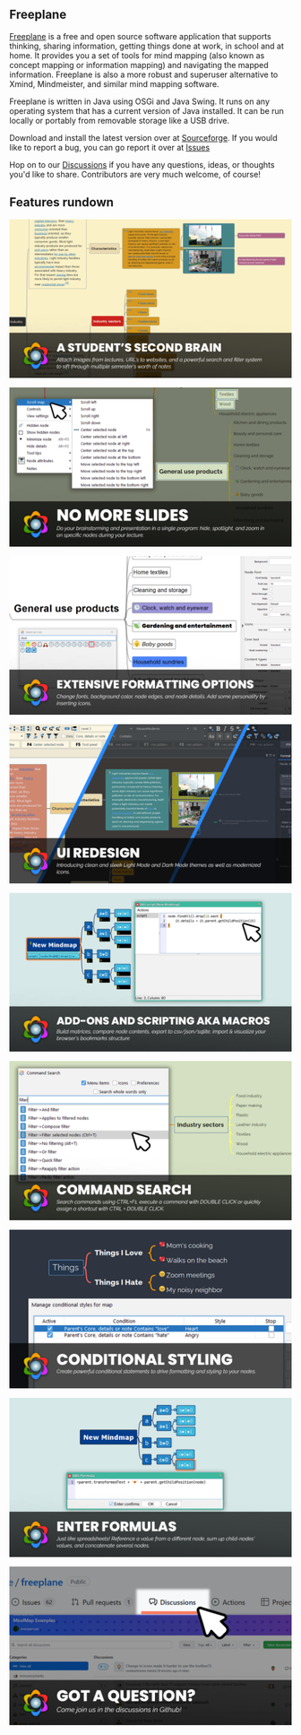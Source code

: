 ## Freeplane

[Freeplane](http://freeplane.sourceforge.net) is a free and open source software application that supports thinking, sharing information, getting things done at work, in school and at home.
It provides you a set of tools for mind mapping (also known as concept mapping or information mapping) and navigating the mapped information.
Freeplane is also a more robust and superuser alternative to Xmind, Mindmeister, and similar mind mapping software.

Freeplane is written in Java using OSGi and Java Swing.
It runs on any operating system that has a current version of Java installed.
It can be run locally or portably from removable storage like a USB drive.

Download and install the latest version over at [Sourceforge](https://sourceforge.net/projects/freeplane/files/).
If you would like to report a bug, you can go report it over at [Issues](https://github.com/freeplane/freeplane/issues)

Hop on to our [Discussions](https://github.com/freeplane/freeplane/discussions) if you have any questions, ideas, or thoughts you'd like to share.
Contributors are very much welcome, of course!

## Features rundown

![student](images/a-students-second-brain.png ':size=600')

![slides](images/no-more-slides.png ':size=600')

![formatting](images/extensive-formatting-options.png ':size=600')

![UI](images/ui.png ':size=600')

![addons](images/add-ons-and-scripting-aka-macros.png ':size=600')

![command search](images/command-search.png ':size=600')

![styling](images/conditional-styling.png ':size=600')

![formulas](images/formulas.png ':size=600')

![discussions](images/discussions.png ':size=600')
